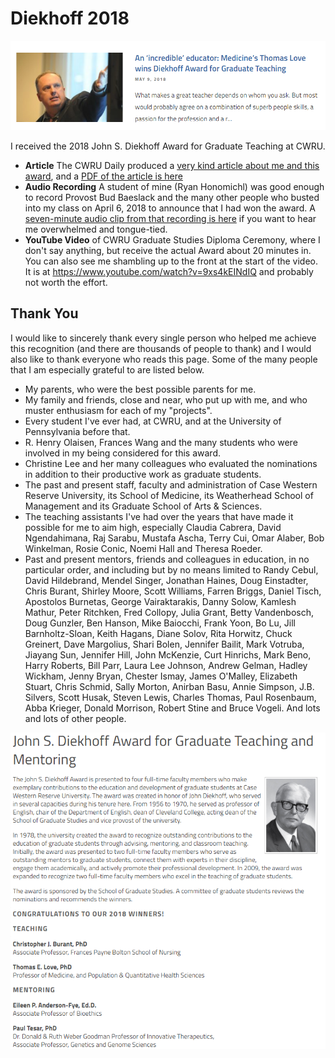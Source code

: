 # Diekhoff 2018

![](DiekhoffArticle_Daily_2018-05-09_1.PNG)

I received the 2018 John S. Diekhoff Award for Graduate Teaching at CWRU.

- **Article** The CWRU Daily produced a [very kind article about me and this award](http://thedaily.case.edu/incredible-educator-medicines-thomas-love-wins-diekhoff-award-graduate-teaching/), and a [PDF of the article is here](https://github.com/THOMASELOVE/diekhoff-2018/blob/master/Diekhoff_text_TheDaily_2018-05-09.pdf)
- **Audio Recording** A student of mine (Ryan Honomichl) was good enough to record Provost Bud Baeslack and the many other people who busted into my class on April 6, 2018 to announce that I had won the award. A [seven-minute audio clip from that recording is here](https://raw.githubusercontent.com/THOMASELOVE/diekhoff-2018/master/Surprised_Diekhoff_Award_TEL_432_2018-04-06.mp3) if you want to hear me overwhelmed and tongue-tied.
- **YouTube Video** of CWRU Graduate Studies Diploma Ceremony, where I don't say anything, but receive the actual Award about 20 minutes in. You can also see me shambling up to the front at the start of the video. It is at https://www.youtube.com/watch?v=9xs4kEINdIQ and probably not worth the effort.

## Thank You

I would like to sincerely thank every single person who helped me achieve this recognition (and there are thousands of people to thank) and I would also like to thank everyone who reads this page. Some of the many people that I am especially grateful to are listed below.

- My parents, who were the best possible parents for me.
- My family and friends, close and near, who put up with me, and who muster enthusiasm for each of my "projects".
- Every student I've ever had, at CWRU, and at the University of Pennsylvania before that.
- R. Henry Olaisen, Frances Wang and the many students who were involved in my being considered for this award.
- Christine Lee and her many colleagues who evaluated the nominations in addition to their productive work as graduate students.
- The past and present staff, faculty and administration of Case Western Reserve University, its School of Medicine, its Weatherhead School of Management and its Graduate School of Arts & Sciences.
- The teaching assistants I've had over the years that have made it possible for me to aim high, especially Claudia Cabrera, David Ngendahimana, Raj Sarabu, Mustafa Ascha, Terry Cui, Omar Alaber, Bob Winkelman, Rosie Conic, Noemi Hall and Theresa Roeder.
- Past and present mentors, friends and colleagues in education, in no particular order, and including but by no means limited to Randy Cebul, David Hildebrand, Mendel Singer, Jonathan Haines, Doug Einstadter, Chris Burant, Shirley Moore, Scott Williams, Farren Briggs, Daniel Tisch, Apostolos Burnetas, George Vairaktarakis, Danny Solow, Kamlesh Mathur, Peter Ritchken, Fred Collopy, Julia Grant, Betty Vandenbosch, Doug Gunzler, Ben Hanson, Mike Baiocchi, Frank Yoon, Bo Lu, Jill Barnholtz-Sloan, Keith Hagans, Diane Solov, Rita Horwitz, Chuck Greinert, Dave Margolius, Shari Bolen, Jennifer Bailit, Mark Votruba, Jiayang Sun, Jennifer Hill, John McKenzie, Curt Hinrichs, Mark Beno, Harry Roberts, Bill Parr, Laura Lee Johnson, Andrew Gelman, Hadley Wickham, Jenny Bryan, Chester Ismay, James O'Malley, Elizabeth Stuart, Chris Schmid, Sally Morton, Anirban Basu, Annie Simpson, J.B. Silvers, Scott Husak, Steven Lewis, Charles Thomas, Paul Rosenbaum, Abba Krieger, Donald Morrison, Robert Stine and Bruce Vogeli. And lots and lots of other people.

![](DiekhoffAnnouncement2018.PNG)


